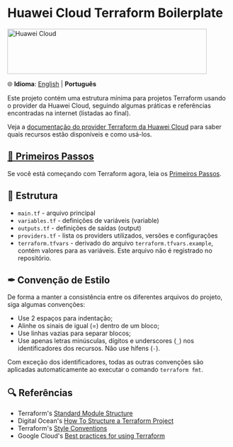 # Huawei Cloud Terraform Boilerplate

<!-- markdownlint-disable MD033 -->
<a href="https://www.huaweicloud.com/intl/pt-br" target="_blank">
  <img src="https://console-static.huaweicloud.com/static/authui/20210202115135/public/custom/images/logo-en.svg"
    alt="Huawei Cloud" width="450px" height="102px">
</a>

🌐 **Idioma**: [English](./README) | **Português**

Este projeto contém uma estrutura mínima para projetos Terraform usando o
provider da Huawei Cloud, seguindo algumas práticas e referências encontradas
na internet (listadas ao final).

Veja a [documentação do provider Terraform da Huawei Cloud](https://registry.terraform.io/providers/huaweicloud/huaweicloud/latest/docs)
para saber quais recursos estão disponíveis e como usá-los.

## [👣 Primeiros Passos](./doc/FIRST_STEPS.pt)

Se você está começando com Terraform agora, leia os
[Primeiros Passos](./doc/FIRST_STEPS.pt).

## 📃 Estrutura

- `main.tf` - arquivo principal
- `variables.tf` - definições de variáveis (variable)
- `outputs.tf` - definições de saídas (output)
- `providers.tf` - lista os providers utilizados, versões e configurações
- `terraform.tfvars` - derivado do arquivo `terraform.tfvars.example`, contém
  valores para as variáveis. Este arquivo não é registrado no repositório.

## ✒ Convenção de Estilo

De forma a manter a consistência entre os diferentes arquivos do projeto, siga
algumas convenções:

- Use 2 espaços para indentação;
- Alinhe os sinais de igual (=) dentro de um bloco;
- Use linhas vazias para separar blocos;
- Use apenas letras minúsculas, dígitos e underscores (`_`) nos identificadores
  dos recursos. Não use hífens (`-`).

Com exceção dos identificadores, todas as outras convenções são aplicadas
automaticamente ao executar o comando `terraform fmt`.

## 🔍 Referências

- Terraform's [Standard Module Structure](https://developer.hashicorp.com/terraform/language/modules/develop/structure)
- Digital Ocean's [How To Structure a Terraform Project](https://www.digitalocean.com/community/tutorials/how-to-structure-a-terraform-project)
- Terraform's [Style Conventions](https://developer.hashicorp.com/terraform/language/syntax/style)
- Google Cloud's [Best practices for using Terraform](https://cloud.google.com/docs/terraform/best-practices-for-terraform)
